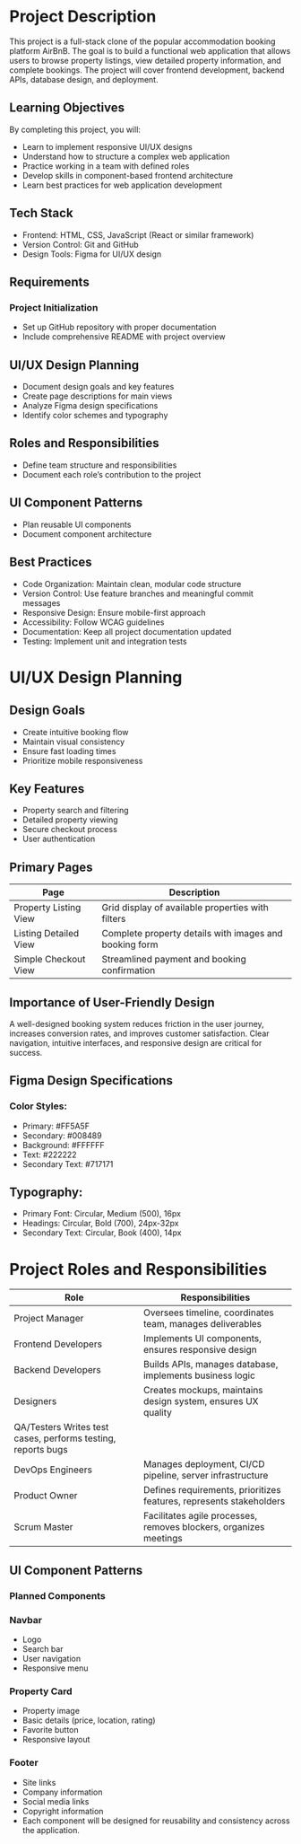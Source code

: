 # Project Description
This project is a full-stack clone of the popular accommodation booking platform AirBnB. The goal is to build a functional web application that allows users to browse property listings, view detailed property information, and complete bookings. The project will cover frontend development, backend APIs, database design, and deployment.

## Learning Objectives
By completing this project, you will:

* Learn to implement responsive UI/UX designs
* Understand how to structure a complex web application
* Practice working in a team with defined roles
* Develop skills in component-based frontend architecture
* Learn best practices for web application development

## Tech Stack
* Frontend: HTML, CSS, JavaScript (React or similar framework)
* Version Control: Git and GitHub
* Design Tools: Figma for UI/UX design

## Requirements
### Project Initialization
* Set up GitHub repository with proper documentation
* Include comprehensive README with project overview

## UI/UX Design Planning
* Document design goals and key features
* Create page descriptions for main views
* Analyze Figma design specifications
* Identify color schemes and typography

## Roles and Responsibilities
* Define team structure and responsibilities
* Document each role’s contribution to the project

## UI Component Patterns
* Plan reusable UI components
* Document component architecture

## Best Practices
* Code Organization: Maintain clean, modular code structure
* Version Control: Use feature branches and meaningful commit messages
* Responsive Design: Ensure mobile-first approach
* Accessibility: Follow WCAG guidelines
* Documentation: Keep all project documentation updated
* Testing: Implement unit and integration tests

# UI/UX Design Planning
## Design Goals
* Create intuitive booking flow
* Maintain visual consistency
* Ensure fast loading times
* Prioritize mobile responsiveness

## Key Features
* Property search and filtering
* Detailed property viewing
* Secure checkout process
* User authentication

## Primary Pages
|Page	|Description|
|--------------|-----------------|
|Property Listing View|	Grid display of available properties with filters|
|Listing Detailed View|	Complete property details with images and booking form|
|Simple Checkout View|	Streamlined payment and booking confirmation|

## Importance of User-Friendly Design
A well-designed booking system reduces friction in the user journey, increases conversion rates, and improves customer satisfaction. Clear navigation, intuitive interfaces, and responsive design are critical for success.

## Figma Design Specifications
### Color Styles:
* Primary: #FF5A5F
* Secondary: #008489
* Background: #FFFFFF
* Text: #222222
* Secondary Text: #717171

## Typography:
* Primary Font: Circular, Medium (500), 16px
* Headings: Circular, Bold (700), 24px-32px
* Secondary Text: Circular, Book (400), 14px

# Project Roles and Responsibilities
|Role	|Responsibilities|
|------------|------------------------------------|
|Project Manager	|Oversees timeline, coordinates team, manages deliverables|
|Frontend Developers	|Implements UI components, ensures responsive design|
|Backend Developers	|Builds APIs, manages database, implements business logic|
|Designers	|Creates mockups, maintains design system, ensures UX quality|
|QA/Testers	Writes test cases, performs testing, reports bugs|
|DevOps Engineers	|Manages deployment, CI/CD pipeline, server infrastructure|
|Product Owner	|Defines requirements, prioritizes features, represents stakeholders|
|Scrum Master	|Facilitates agile processes, removes blockers, organizes meetings|

## UI Component Patterns
### Planned Components

### Navbar
* Logo
* Search bar
* User navigation
* Responsive menu

### Property Card
* Property image
* Basic details (price, location, rating)
* Favorite button
* Responsive layout

### Footer
* Site links
* Company information
* Social media links
* Copyright information
* Each component will be designed for reusability and consistency across the application.